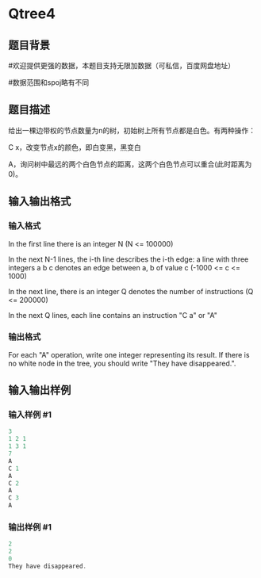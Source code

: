 # Qtree4

## 题目背景

#欢迎提供更强的数据，本题目支持无限加数据（可私信，百度网盘地址）

#数据范围和spoj略有不同

## 题目描述

给出一棵边带权的节点数量为n的树，初始树上所有节点都是白色。有两种操作：

C x，改变节点x的颜色，即白变黑，黑变白

A，询问树中最远的两个白色节点的距离，这两个白色节点可以重合(此时距离为0)。

## 输入输出格式

### 输入格式

In the first line there is an integer N (N <= 100000)

In the next N-1 lines, the i-th line describes the i-th edge: a line with three integers a b c denotes an edge between a, b of value c (-1000 <= c <= 1000)

In the next line, there is an integer Q denotes the number of instructions (Q <= 200000)

In the next Q lines, each line contains an instruction "C a" or "A"

### 输出格式

For each "A" operation, write one integer representing its result. If there is no white node in the tree, you should write "They have disappeared.".

## 输入输出样例

### 输入样例 #1

```cpp
3
1 2 1
1 3 1
7
A
C 1
A
C 2
A
C 3
A
```


### 输出样例 #1

```cpp
2
2
0
They have disappeared.
```



